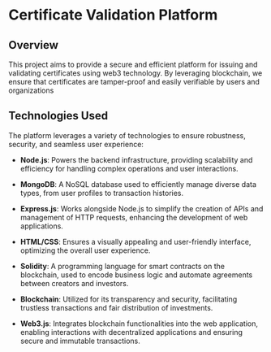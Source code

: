 # Certificate Validation Platform

## Overview

This project aims to provide a secure and efficient platform for issuing and validating certificates using web3 technology. By leveraging blockchain, we ensure that certificates are tamper-proof and easily verifiable by users and organizations

## Technologies Used

The platform leverages a variety of technologies to ensure robustness, security, and seamless user experience:

- **Node.js**: Powers the backend infrastructure, providing scalability and efficiency for handling complex operations and user interactions.
  
- **MongoDB**: A NoSQL database used to efficiently manage diverse data types, from user profiles to transaction histories.
  
- **Express.js**: Works alongside Node.js to simplify the creation of APIs and management of HTTP requests, enhancing the development of web applications.
  
- **HTML/CSS**: Ensures a visually appealing and user-friendly interface, optimizing the overall user experience.
  
- **Solidity**: A programming language for smart contracts on the blockchain, used to encode business logic and automate agreements between creators and investors.
  
- **Blockchain**: Utilized for its transparency and security, facilitating trustless transactions and fair distribution of investments.
  
- **Web3.js**: Integrates blockchain functionalities into the web application, enabling interactions with decentralized applications and ensuring secure and immutable transactions.


